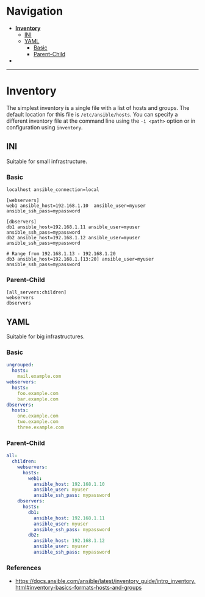 # Navigation
- [**Inventory**](#Inventory)
	- [INI](#INI)
	- [YAML](#YAML)
		- [Basic](#Basic)
		- [Parent-Child](#Parent-Child)
- 
---
# Inventory
The simplest inventory is a single file with a list of hosts and groups. The default location for this file is `/etc/ansible/hosts`. You can specify a different inventory file at the command line using the `-i <path>` option or in configuration using `inventory`.
## INI
Suitable for small infrastructure.
### Basic
```
localhost ansible_connection=local

[webservers]
web1 ansible_host=192.168.1.10  ansible_user=myuser ansible_ssh_pass=mypassword

[dbservers]
db1 ansible_host=192.168.1.11 ansible_user=myuser ansible_ssh_pass=mypassword
db2 ansible_host=192.168.1.12 ansible_user=myuser ansible_ssh_pass=mypassword

# Range from 192.168.1.13 - 192.168.1.20
db3 ansible_host=192.168.1.[13:20] ansible_user=myuser ansible_ssh_pass=mypassword
```
### Parent-Child
```
[all_servers:children]
webservers
dbservers
```
## YAML
Suitable for big infrastructures.
### Basic
```yaml
ungrouped:
  hosts:
    mail.example.com
webservers:
  hosts:
    foo.example.com
    bar.example.com
dbservers:
  hosts:
    one.example.com
    two.example.com
    three.example.com
```
### Parent-Child
```yaml
all:
  children:
    webservers:
      hosts:
        web1:
          ansible_host: 192.168.1.10
          ansible_user: myuser
          ansible_ssh_pass: mypassword
    dbservers:
      hosts:
        db1:
          ansible_host: 192.168.1.11
          ansible_user: myuser
          ansible_ssh_pass: mypassword
        db2:
          ansible_host: 192.168.1.12
          ansible_user: myuser
          ansible_ssh_pass: mypassword
```
### References
- https://docs.ansible.com/ansible/latest/inventory_guide/intro_inventory.html#inventory-basics-formats-hosts-and-groups
# 